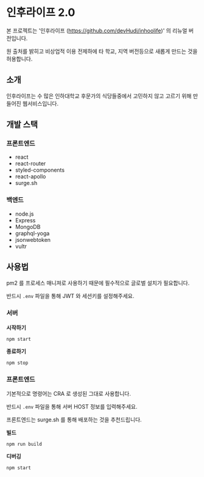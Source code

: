 # 인후라이프 2.0

본 프로젝트는 '인후라이프 (https://github.com/devHudi/inhoolife)' 의 리뉴얼 버전입니다.

원 출처를 밝히고 비상업적 이용 전제하에 타 학교, 지역 버전등으로 새롭게 만드는 것을 허용합니다.

## 소개

인후라이프는 수 많은 인하대학교 후문가의 식당들중에서 고민하지 않고 고르기 위해 만들어진 웹서비스입니다.

## 개발 스택

### 프론트엔드

- react
- react-router
- styled-components
- react-apollo
- surge.sh

### 백엔드

- node.js
- Express
- MongoDB
- graphql-yoga
- jsonwebtoken
- vultr

## 사용법

pm2 를 프로세스 매니져로 사용하기 때문에 필수적으로 글로벌 설치가 필요합니다.

반드시 `.env` 파일을 통해 JWT 와 세션키를 설정해주세요.

### 서버

**시작하기**

```
npm start
```

**종료하기**

```
npm stop
```

### 프론트엔드

기본적으로 명령어는 CRA 로 생성된 그대로 사용합니다.

반드시 `.env` 파일을 통해 서버 HOST 정보를 입력해주세요.

프론트엔드는 surge.sh 를 통해 배포하는 것을 추천드립니다.

**빌드**

```
npm run build
```

**디버깅**

```
npm start
```

